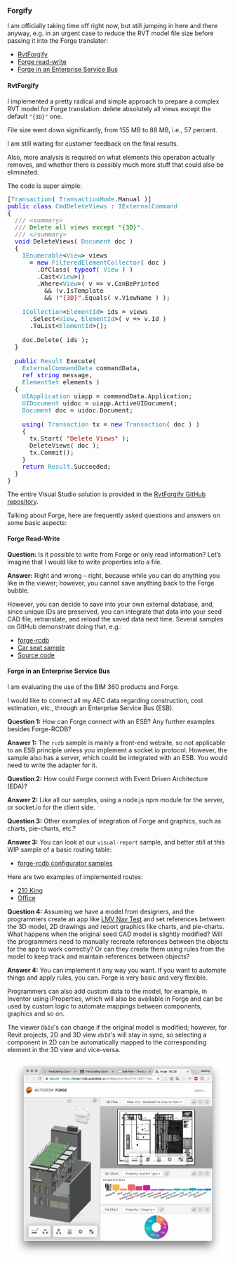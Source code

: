 <head>
<meta http-equiv="Content-Type" content="text/html; charset=utf-8">
<link rel="stylesheet" type="text/css" href="bc.css">
<!-- <script src="run_prettify.js" type="text/javascript"></script> --> 
<script src="https://cdn.rawgit.com/google/code-prettify/master/loader/run_prettify.js" type="text/javascript"></script>
</head>

<!---

- forge read-write
[Q] is it possible to write from Forge or only read information? Let’s imagine that you’d like to write properties into one file.
[A] right and wrong – right because while you can do anything in the viewer, you cannot save in the Forge bubble. However, you can decide to save into an external database and since unique IDs are preserved, you can reload the saved data next time. We got samples on GitHub doing that, e.g.,
https://forge-rcdb.autodesk.io/
https://forge-rcdb.autodesk.io/viewer?id=57efaead77c8eb0a560ef465
https://github.com/Autodesk-Forge/forge-rcdb.nodejs

I am evaluating the use of the BIM 360 products and Forge.
I would like to connect all my AEC data regarding construction, cost estimation, etc., through an Enterprise Service Bus (ESB).
[Q1] How can Forge connect with an ESB? Any further examples besides Forge-RCDB?
[A1] Rc-db sample is mainly a front-end website, so not applicable to an ESB principle unless you implement a socket.io protocol. However, the sample also has a server, which could be integrated with an ESB. You would need to write the adapter for it.
[Q2] How Forge could connect with Event Driven Architecture (EDA)?
[A2] Like all our samples, using an node.js npm module for the server, or socket.io for the client side.
[Q3] Other examples of integration Forge and graphics, such as charts, pie-charts, etc.?
[A3] Visual-report sample, and better still
https://forge-rcdb.autodesk.io/configurator?id=583ec7efebfb320e3cef26a5
https://forge-rcdb.autodesk.io/configurator?id=57f3739777c879f48ad54a44
Check this page for a basic routing table (WIP)
https://forge-rcdb.autodesk.io/configurator
[Q4] Assuming we have a model from designers, and the programmers create an app like this - https://calm-inlet-4387.herokuapp.com/ and set references between 3d -model, 2d – drawing and graphics (Chart, Pie-chart). What happens when the model is slightly modified? – geometry or properties - will the programmers need to manually recreate references between the objects for the app to work correctly? Or can they create it using rules from the model to keep track and maintain references between objects?
[A4] You can implement it any way you want. If you want to automate things and apply rules, you can. Forge is very basic and very flexible.
Programmers can also add custom data to the model, for example in Inventor using iProperties, which will also be available in Forge and can be used by custom logic to automate mappings between components, graphics and so on ... DbIds in viewer can change if original model is modified, however, for Revit projects, 2D/3D views dbIds will stay in sync: selecting a component in 2D can be automatically mapped to the corresponding element in the 3D view and vice-versa.

Forgify prepare a complex RVT model for Forge translation http://bit.ly/forgify #RevitAPI @AutodeskRevit #aec #bim #dynamobim @AutodeskForge

I am officially taking time off right now, but still jumping in here and there anyway, e.g. in an urgent case to reduce the RVT model file size before passing it into the Forge translator
&ndash; RvtForgify
&ndash; Forge read-write
&ndash; Forge in an Enterprise Service Bus...

-->

### Forgify

I am officially taking time off right now, but still jumping in here and there anyway, e.g. in an urgent case to reduce the RVT model file size before passing it into the Forge translator:

- [RvtForgify](#2)
- [Forge read-write](#3)
- [Forge in an Enterprise Service Bus](#4)


#### <a name="2"></a>RvtForgify

I implemented a pretty radical and simple approach to prepare a complex RVT model for Forge translation: delete absolutely all views except the default `"{3D}"` one.

File size went down significantly, from 155 MB to 88 MB, i.e., 57 percent.

I am still waiting for customer feedback on the final results.

Also, more analysis is required on what elements this operation actually removes, and whether there is possibly much more stuff that could also be eliminated.

The code is super simple:

<pre class="code">
[<span style="color:#2b91af;">Transaction</span>(&nbsp;<span style="color:#2b91af;">TransactionMode</span>.Manual&nbsp;)]
<span style="color:blue;">public</span>&nbsp;<span style="color:blue;">class</span>&nbsp;<span style="color:#2b91af;">CmdDeleteViews</span>&nbsp;:&nbsp;<span style="color:#2b91af;">IExternalCommand</span>
{
&nbsp;&nbsp;<span style="color:gray;">///</span><span style="color:green;">&nbsp;</span><span style="color:gray;">&lt;</span><span style="color:gray;">summary</span><span style="color:gray;">&gt;</span>
&nbsp;&nbsp;<span style="color:gray;">///</span><span style="color:green;">&nbsp;Delete&nbsp;all&nbsp;views&nbsp;except&nbsp;&quot;{3D}&quot;.</span>
&nbsp;&nbsp;<span style="color:gray;">///</span><span style="color:green;">&nbsp;</span><span style="color:gray;">&lt;/</span><span style="color:gray;">summary</span><span style="color:gray;">&gt;</span>
&nbsp;&nbsp;<span style="color:blue;">void</span>&nbsp;DeleteViews(&nbsp;<span style="color:#2b91af;">Document</span>&nbsp;doc&nbsp;)
&nbsp;&nbsp;{
&nbsp;&nbsp;&nbsp;&nbsp;<span style="color:#2b91af;">IEnumerable</span>&lt;<span style="color:#2b91af;">View</span>&gt;&nbsp;views
&nbsp;&nbsp;&nbsp;&nbsp;&nbsp;&nbsp;=&nbsp;<span style="color:blue;">new</span>&nbsp;<span style="color:#2b91af;">FilteredElementCollector</span>(&nbsp;doc&nbsp;)
&nbsp;&nbsp;&nbsp;&nbsp;&nbsp;&nbsp;&nbsp;&nbsp;.OfClass(&nbsp;<span style="color:blue;">typeof</span>(&nbsp;<span style="color:#2b91af;">View</span>&nbsp;)&nbsp;)
&nbsp;&nbsp;&nbsp;&nbsp;&nbsp;&nbsp;&nbsp;&nbsp;.Cast&lt;<span style="color:#2b91af;">View</span>&gt;()
&nbsp;&nbsp;&nbsp;&nbsp;&nbsp;&nbsp;&nbsp;&nbsp;.Where&lt;<span style="color:#2b91af;">View</span>&gt;(&nbsp;v&nbsp;=&gt;&nbsp;v.CanBePrinted
&nbsp;&nbsp;&nbsp;&nbsp;&nbsp;&nbsp;&nbsp;&nbsp;&nbsp;&nbsp;&amp;&amp;&nbsp;!v.IsTemplate
&nbsp;&nbsp;&nbsp;&nbsp;&nbsp;&nbsp;&nbsp;&nbsp;&nbsp;&nbsp;&amp;&amp;&nbsp;!<span style="color:#a31515;">&quot;{3D}&quot;</span>.Equals(&nbsp;v.ViewName&nbsp;)&nbsp;);
 
&nbsp;&nbsp;&nbsp;&nbsp;<span style="color:#2b91af;">ICollection</span>&lt;<span style="color:#2b91af;">ElementId</span>&gt;&nbsp;ids&nbsp;=&nbsp;views
&nbsp;&nbsp;&nbsp;&nbsp;&nbsp;&nbsp;.Select&lt;<span style="color:#2b91af;">View</span>,&nbsp;<span style="color:#2b91af;">ElementId</span>&gt;(&nbsp;v&nbsp;=&gt;&nbsp;v.Id&nbsp;)
&nbsp;&nbsp;&nbsp;&nbsp;&nbsp;&nbsp;.ToList&lt;<span style="color:#2b91af;">ElementId</span>&gt;();
 
&nbsp;&nbsp;&nbsp;&nbsp;doc.Delete(&nbsp;ids&nbsp;);
&nbsp;&nbsp;}
 
&nbsp;&nbsp;<span style="color:blue;">public</span>&nbsp;<span style="color:#2b91af;">Result</span>&nbsp;Execute(
&nbsp;&nbsp;&nbsp;&nbsp;<span style="color:#2b91af;">ExternalCommandData</span>&nbsp;commandData,
&nbsp;&nbsp;&nbsp;&nbsp;<span style="color:blue;">ref</span>&nbsp;<span style="color:blue;">string</span>&nbsp;message,
&nbsp;&nbsp;&nbsp;&nbsp;<span style="color:#2b91af;">ElementSet</span>&nbsp;elements&nbsp;)
&nbsp;&nbsp;{
&nbsp;&nbsp;&nbsp;&nbsp;<span style="color:#2b91af;">UIApplication</span>&nbsp;uiapp&nbsp;=&nbsp;commandData.Application;
&nbsp;&nbsp;&nbsp;&nbsp;<span style="color:#2b91af;">UIDocument</span>&nbsp;uidoc&nbsp;=&nbsp;uiapp.ActiveUIDocument;
&nbsp;&nbsp;&nbsp;&nbsp;<span style="color:#2b91af;">Document</span>&nbsp;doc&nbsp;=&nbsp;uidoc.Document;
 
&nbsp;&nbsp;&nbsp;&nbsp;<span style="color:blue;">using</span>(&nbsp;<span style="color:#2b91af;">Transaction</span>&nbsp;tx&nbsp;=&nbsp;<span style="color:blue;">new</span>&nbsp;<span style="color:#2b91af;">Transaction</span>(&nbsp;doc&nbsp;)&nbsp;)
&nbsp;&nbsp;&nbsp;&nbsp;{
&nbsp;&nbsp;&nbsp;&nbsp;&nbsp;&nbsp;tx.Start(&nbsp;<span style="color:#a31515;">&quot;Delete&nbsp;Views&quot;</span>&nbsp;);
&nbsp;&nbsp;&nbsp;&nbsp;&nbsp;&nbsp;DeleteViews(&nbsp;doc&nbsp;);
&nbsp;&nbsp;&nbsp;&nbsp;&nbsp;&nbsp;tx.Commit();
&nbsp;&nbsp;&nbsp;&nbsp;}
&nbsp;&nbsp;&nbsp;&nbsp;<span style="color:blue;">return</span>&nbsp;<span style="color:#2b91af;">Result</span>.Succeeded;
&nbsp;&nbsp;}
}
</pre>

The entire Visual Studio solution is provided in
the [RvtForgify GitHub repository](https://github.com/jeremytammik/RvtForgify).

Talking about Forge, here are frequently asked questions and answers on some basic aspects:

#### <a name="3"></a>Forge Read-Write

**Question:** Is it possible to write from Forge or only read information?
Let’s imagine that I would like to write properties into a file.

**Answer:** Right and wrong &ndash; right, because while you can do anything you like in the viewer; however, you cannot save anything back to the Forge bubble.

However, you can decide to save into your own external database, and, since unique IDs are preserved, you can integrate that data into your seed CAD file, retranslate, and reload the saved data next time. Several samples on GitHub demonstrate doing that, e.g.:

- [forge-rcdb](https://forge-rcdb.autodesk.io)
- [Car seat sample](https://forge-rcdb.autodesk.io/viewer?id=57efaead77c8eb0a560ef465)
- [Source code](https://github.com/Autodesk-Forge/forge-rcdb.nodejs)

#### <a name="4"></a>Forge in an Enterprise Service Bus

I am evaluating the use of the BIM 360 products and Forge.

I would like to connect all my AEC data regarding construction, cost estimation, etc., through an Enterprise Service Bus (ESB).

**Question 1:** How can Forge connect with an ESB? Any further examples besides Forge-RCDB?

**Answer 1:** The `rcdb` sample is mainly a front-end website, so not applicable to an ESB principle unless you implement a socket.io protocol. However, the sample also has a server, which could be integrated with an ESB. You would need to write the adapter for it.

**Question 2:** How could Forge connect with Event Driven Architecture (EDA)?

**Answer 2:** Like all our samples, using a node.js npm module for the server, or socket.io for the client side.

**Question 3:** Other examples of integration of Forge and graphics, such as charts, pie-charts, etc.?

**Answer 3:** You can look at our `visual-report` sample, and better still at this WIP sample of a basic routing table:

- [forge-rcdb configurator samples](https://forge-rcdb.autodesk.io/configurator)

Here are two examples of implemented routes:

- [210 King](https://forge-rcdb.autodesk.io/configurator?id=583ec7efebfb320e3cef26a5)
- [Office](https://forge-rcdb.autodesk.io/configurator?id=57f3739777c879f48ad54a44)

**Question 4:** Assuming we have a model from designers, and the programmers create an app like [LMV Nav Test](https://calm-inlet-4387.herokuapp.com) and set references between the 3D model, 2D drawings and report graphics like charts, and pie-charts. What happens when the original seed CAD model is slightly modified? Will the programmers need to manually recreate references between the objects for the app to work correctly? Or can they create them using rules from the model to keep track and maintain references between objects?

**Answer 4:** You can implement it any way you want. If you want to automate things and apply rules, you can. Forge is very basic and very flexible.

Programmers can also add custom data to the model, for example, in Inventor using iProperties, which will also be available in Forge and can be used by custom logic to automate mappings between components, graphics and so on.

The viewer `DbId`'s can change if the original model is modified; however, for Revit projects, 2D and 3D view `dbId`'s will stay in sync, so selecting a component in 2D can be automatically mapped to the corresponding element in the 3D view and vice-versa.


<center>
<img src="img/forge_rcdb_office.png" alt="Forge RCDB Office sample" width="486"/>
</center>



